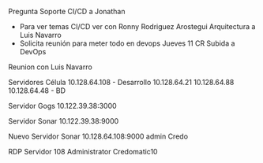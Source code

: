 
Pregunta Soporte CI/CD a Jonathan 
- Para ver temas CI/CD ver con Ronny Rodriguez Arostegui
Arquitectura a Luis Navarro 
- Solicita reunión para meter todo en devops Jueves 11 CR
Subida a DevOps

Reunion con Luis Navarro

Servidores Célula
10.128.64.108 - Desarrollo
10.128.64.21
10.128.64.88
10.128.64.48 - BD

Servidor Gogs
10.122.39.38:3000

Servidor Sonar
10.122.39.38:9000

Nuevo Servidor Sonar
10.128.64.108:9000
admin
Credo

RDP Servidor 108
Administrator
Credomatic10



